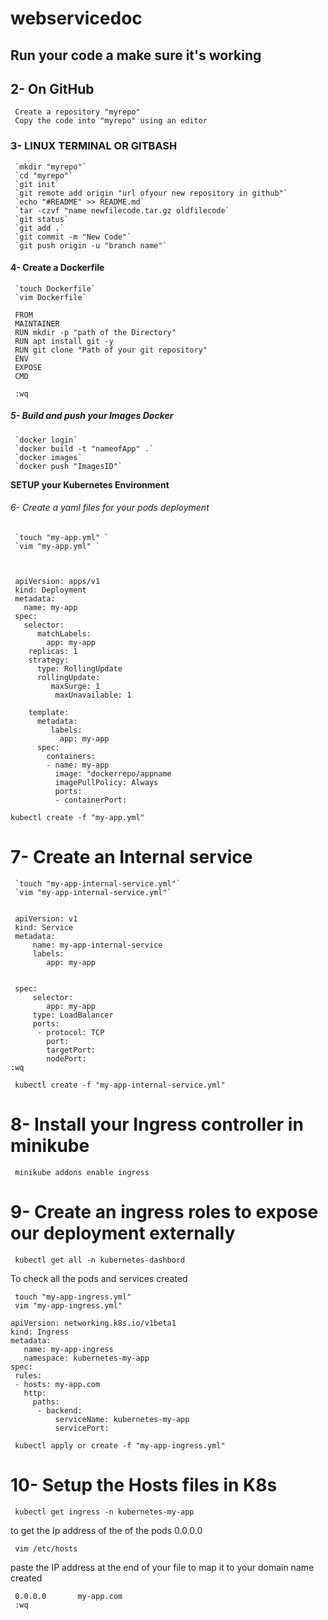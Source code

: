 # webservicedoc

## Run your code a make sure it's working


## 2- On  GitHub
     Create a repository "myrepo"
     Copy the code into "myrepo" using an editor


### 3- LINUX TERMINAL OR GITBASH

     `mkdir "myrepo"`
     `cd "myrepo"`
     `git init`
     `git remote add origin "url ofyour new repository in github"`
     `echo "#README" >> README.md`
     `tar -czvf "name newfilecode.tar.gz oldfilecode`
     `git status`
     `git add .`
     `git commit -m "New Code"`
     `git push origin -u "branch name"`


#### 4- Create a Dockerfile

     `touch Dockerfile`
     `vim Dockerfile`

     FROM
     MAINTAINER
     RUN mkdir -p "path of the Directory"
     RUN apt install git -y
     RUN git clone "Path of your git repository"
     ENV
     EXPOSE 
     CMD

     :wq


##### 5- Build and push your Images  Docker

     `docker login`
     `docker build -t "nameofApp" .`
     `docker images`
     `docker push "ImagesID"`

**SETUP your Kubernetes Environment**


###### 6- Create a yaml files for your pods deployment

     `touch "my-app.yml" `
     `vim "my-app.yml" ` 



     apiVersion: apps/v1 
     kind: Deployment
     metadata:
       name: my-app
     spec:
       selector:
          matchLabels:
            app: my-app
        replicas: 1 
        strategy:
          type: RollingUpdate
          rollingUpdate:
             maxSurge: 1
              maxUnavailable: 1

        template:
          metadata:
             labels:
               app: my-app
          spec:
            containers:
            - name: my-app
              image: "dockerrepo/appname
              imagePullPolicy: Always
              ports:
              - containerPort: 
 
    kubectl create -f "my-app.yml"


# 7- Create an Internal service
   
     `touch "my-app-internal-service.yml"`
     `vim "my-app-internal-service.yml"`


     apiVersion: v1
     kind: Service
     metadata:
         name: my-app-internal-service
         labels:
            app: my-app


     spec:
         selector:
            app: my-app
         type: LoadBalancer
         ports:
          - protocol: TCP
            port: 
            targetPort: 
            nodePort: 
    :wq

     kubectl create -f "my-app-internal-service.yml"


# 8- Install your Ingress controller in minikube

     minikube addons enable ingress


# 9- Create an ingress roles to expose our deployment externally

     kubectl get all -n kubernetes-dashbord 
To check all the pods and services created
  
     touch "my-app-ingress.yml"
     vim "my-app-ingress.yml"

    apiVersion: networking.k8s.io/v1beta1
    kind: Ingress
    metadata:
       name: my-app-ingress
       namespace: kubernetes-my-app
    spec:
     rules:
     - hosts: my-app.com
       http:
         paths:
          - backend:
              serviceName: kubernetes-my-app
              servicePort: 

     kubectl apply or create -f "my-app-ingress.yml"


# 10- Setup the Hosts files in K8s

     kubectl get ingress -n kubernetes-my-app
to get the Ip address of the of the pods 0.0.0.0
 
     vim /etc/hosts
paste the IP address at the end of your file to map it to your domain name created

     0.0.0.0       my-app.com
     :wq
